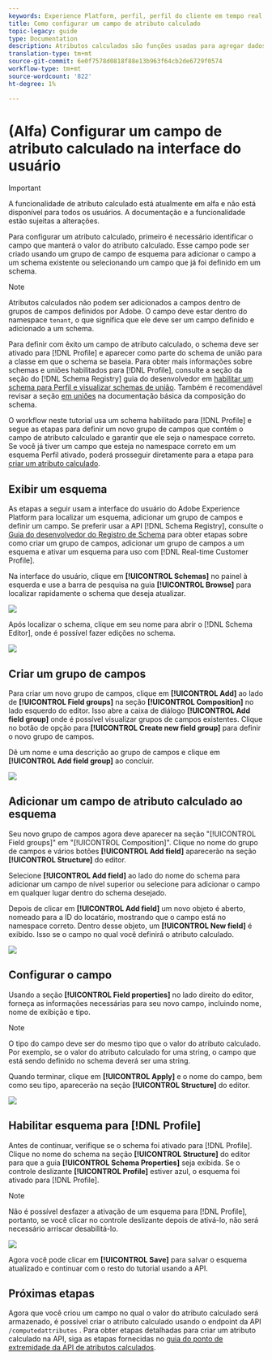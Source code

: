 ```yaml
---
keywords: Experience Platform, perfil, perfil do cliente em tempo real, solução de problemas, API
title: Como configurar um campo de atributo calculado
topic-legacy: guide
type: Documentation
description: Atributos calculados são funções usadas para agregar dados no nível do evento em atributos no nível do perfil. Para configurar um atributo calculado, primeiro é necessário identificar o campo que manterá o valor do atributo calculado. Esse campo pode ser criado usando um grupo de campo de esquema para adicionar o campo a um schema existente ou selecionando um campo que já foi definido em um schema.
translation-type: tm+mt
source-git-commit: 6e0f7578d0818f88e13b963f64cb2de6729f0574
workflow-type: tm+mt
source-wordcount: '822'
ht-degree: 1%

---
```



# (Alfa) Configurar um campo de atributo calculado na interface do usuário

>[!IMPORTANT]
>
>A funcionalidade de atributo calculado está atualmente em alfa e não está disponível para todos os usuários. A documentação e a funcionalidade estão sujeitas a alterações.

Para configurar um atributo calculado, primeiro é necessário identificar o campo que manterá o valor do atributo calculado. Esse campo pode ser criado usando um grupo de campo de esquema para adicionar o campo a um schema existente ou selecionando um campo que já foi definido em um schema.

>[!NOTE]
>
>Atributos calculados não podem ser adicionados a campos dentro de grupos de campos definidos por Adobe. O campo deve estar dentro do namespace `tenant`, o que significa que ele deve ser um campo definido e adicionado a um schema.

Para definir com êxito um campo de atributo calculado, o schema deve ser ativado para [!DNL Profile] e aparecer como parte do schema de união para a classe em que o schema se baseia. Para obter mais informações sobre schemas e uniões habilitados para [!DNL Profile], consulte a seção da seção do [!DNL Schema Registry] guia do desenvolvedor em [habilitar um schema para Perfil e visualizar schemas de união](../../xdm/api/getting-started.md). Também é recomendável revisar a seção [em uniões](../../xdm/schema/composition.md) na documentação básica da composição do schema.

O workflow neste tutorial usa um schema habilitado para [!DNL Profile] e segue as etapas para definir um novo grupo de campos que contém o campo de atributo calculado e garantir que ele seja o namespace correto. Se você já tiver um campo que esteja no namespace correto em um esquema Perfil ativado, poderá prosseguir diretamente para a etapa para [criar um atributo calculado](#create-a-computed-attribute).

## Exibir um esquema

As etapas a seguir usam a interface do usuário do Adobe Experience Platform para localizar um esquema, adicionar um grupo de campos e definir um campo. Se preferir usar a API [!DNL Schema Registry], consulte o [Guia do desenvolvedor do Registro de Schema](../../xdm/api/getting-started.md) para obter etapas sobre como criar um grupo de campos, adicionar um grupo de campos a um esquema e ativar um esquema para uso com [!DNL Real-time Customer Profile].

Na interface do usuário, clique em **[!UICONTROL Schemas]** no painel à esquerda e use a barra de pesquisa na guia **[!UICONTROL Browse]** para localizar rapidamente o schema que deseja atualizar.

![](../images/computed-attributes/Schemas-Browse.png)

Após localizar o schema, clique em seu nome para abrir o [!DNL Schema Editor], onde é possível fazer edições no schema.

![](../images/computed-attributes/Schema-Editor.png)

## Criar um grupo de campos

Para criar um novo grupo de campos, clique em **[!UICONTROL Add]** ao lado de **[!UICONTROL Field groups]** na seção **[!UICONTROL Composition]** no lado esquerdo do editor. Isso abre a caixa de diálogo **[!UICONTROL Add field group]** onde é possível visualizar grupos de campos existentes. Clique no botão de opção para **[!UICONTROL Create new field group]** para definir o novo grupo de campos.

Dê um nome e uma descrição ao grupo de campos e clique em **[!UICONTROL Add field group]** ao concluir.

![](../images/computed-attributes/Add-field-group.png)

## Adicionar um campo de atributo calculado ao esquema

Seu novo grupo de campos agora deve aparecer na seção &quot;[!UICONTROL Field groups]&quot; em &quot;[!UICONTROL Composition]&quot;. Clique no nome do grupo de campos e vários botões **[!UICONTROL Add field]** aparecerão na seção **[!UICONTROL Structure]** do editor.

Selecione **[!UICONTROL Add field]** ao lado do nome do schema para adicionar um campo de nível superior ou selecione para adicionar o campo em qualquer lugar dentro do schema desejado.

Depois de clicar em **[!UICONTROL Add field]** um novo objeto é aberto, nomeado para a ID do locatário, mostrando que o campo está no namespace correto. Dentro desse objeto, um **[!UICONTROL New field]** é exibido. Isso se o campo no qual você definirá o atributo calculado.

![](../images/computed-attributes/New-field.png)

## Configurar o campo

Usando a seção **[!UICONTROL Field properties]** no lado direito do editor, forneça as informações necessárias para seu novo campo, incluindo nome, nome de exibição e tipo.

>[!NOTE]
>
>O tipo do campo deve ser do mesmo tipo que o valor do atributo calculado. Por exemplo, se o valor do atributo calculado for uma string, o campo que está sendo definido no schema deverá ser uma string.

Quando terminar, clique em **[!UICONTROL Apply]** e o nome do campo, bem como seu tipo, aparecerão na seção **[!UICONTROL Structure]** do editor.

![](../images/computed-attributes/Apply.png)

## Habilitar esquema para [!DNL Profile]

Antes de continuar, verifique se o schema foi ativado para [!DNL Profile]. Clique no nome do schema na seção **[!UICONTROL Structure]** do editor para que a guia **[!UICONTROL Schema Properties]** seja exibida. Se o controle deslizante **[!UICONTROL Profile]** estiver azul, o esquema foi ativado para [!DNL Profile].

>[!NOTE]
>
>Não é possível desfazer a ativação de um esquema para [!DNL Profile], portanto, se você clicar no controle deslizante depois de ativá-lo, não será necessário arriscar desabilitá-lo.

![](../images/computed-attributes/Profile.png)

Agora você pode clicar em **[!UICONTROL Save]** para salvar o esquema atualizado e continuar com o resto do tutorial usando a API.

## Próximas etapas

Agora que você criou um campo no qual o valor do atributo calculado será armazenado, é possível criar o atributo calculado usando o endpoint da API `/computedattributes` . Para obter etapas detalhadas para criar um atributo calculado na API, siga as etapas fornecidas no [guia do ponto de extremidade da API de atributos calculados](ca-api.md).